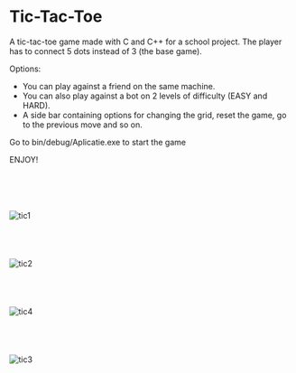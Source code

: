 # Tic-Tac-Toe
A tic-tac-toe game made with C and C++ for a school project.
The player has to connect 5 dots instead of 3 (the base game).

Options:
  - You can play against a friend on the same machine.
  - You can also play against a bot on 2 levels of difficulty (EASY and HARD).
  - A side bar containing options for changing the grid, reset the game, go to the previous move and so on.

Go to bin/debug/Aplicatie.exe to start the game
 
ENJOY! <br /> <br /> <br /> <br /> <br />

![tic1](https://user-images.githubusercontent.com/77394617/216751833-94ad2abd-6b21-48ef-a233-6c8dac7c9623.jpg)  <br /> <br /> <br /> <br /> <br /> 
![tic2](https://user-images.githubusercontent.com/77394617/216751838-1c827fbe-0ba4-4ab9-9ca4-95849fc41e27.jpg)  <br /> <br /> <br /> <br /> <br /> 
![tic4](https://user-images.githubusercontent.com/77394617/216751839-ace2cafa-ea01-460b-a3ff-45ced32a923f.jpg)  <br /> <br /> <br /> <br /> <br /> 
![tic3](https://user-images.githubusercontent.com/77394617/216751843-6dea9f8a-1cbc-4a78-a87f-84a6fcb3c1fe.jpg)  <br /> <br /> <br /> <br /> <br /> 
